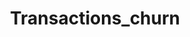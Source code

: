 ---  
schema: Transactions_churn  
title: Transactions_churn  
organization: Sample Department  
notes: Used in 1 lineage(s)  
resources:  
  - name: Transactions_churn 
    url: abfs://system/Transactions_churn 
    format : parquet  
license: None  
category:
  - Education  
maintainer: User  
maintainer_email: UserMail  
---